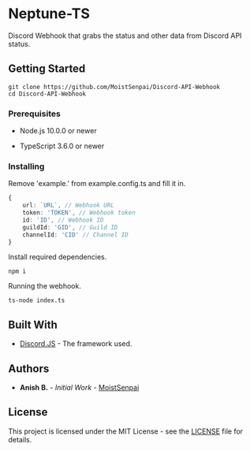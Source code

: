 # Neptune-TS

Discord Webhook that grabs the status and other data from Discord API status.

## Getting Started

```
git clone https://github.com/MoistSenpai/Discord-API-Webhook
cd Discord-API-Webhook
```

### Prerequisites

* Node.js 10.0.0 or newer

* TypeScript 3.6.0 or newer

### Installing

Remove 'example.' from example.config.ts and fill it in.
```ts
{
    url: `URL`, // Webhook URL
	token: 'TOKEN', // Webhook token
	id: 'ID', // Webhook ID
	guildId: 'GID', // Guild ID
	channelId: 'CID' // Channel ID
}
```

Install required dependencies.

```
npm i
```

Running the webhook.

```
ts-node index.ts
```

## Built With

* [Discord.JS](https://github.com/discordjs/discord.js/) - The framework used.

## Authors

* **Anish B.** - *Initial Work* - [MoistSenpai](https://github.com/MoistSenpai)

## License

This project is licensed under the MIT License - see the [LICENSE](LICENSE) file for details.
